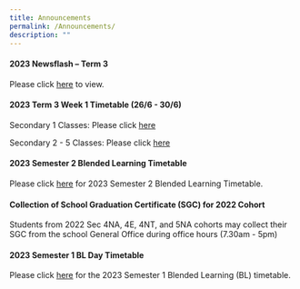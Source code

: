 ```yaml
---
title: Announcements
permalink: /Announcements/
description: ""
---
```

#### 2023 Newsflash – Term 3

Please click [here](/files/Useful%20Links/Newsflash/term%203%20-%20newsflash.pdf) to view.

#### 2023 Term 3 Week 1 Timetable (26/6 - 30/6)

Secondary  1 Classes:  Please click [here](/files/Announcements/2023/term%203%20week%201%20timetable%20for%20s1.pdf)

Secondary  2 - 5 Classes:  Please click [here](/files/Announcements/2023/term%203%20week%201%20timetable%20for%20s2%20-%205.pdf)

#### 2023 Semester 2 Blended Learning Timetable

Please click [here](/files/Announcements/2023/2023%20sem2%20bl%20tt%20v1-classses.pdf) for 2023 Semester 2 Blended Learning Timetable.

#### Collection of School Graduation Certificate (SGC) for 2022 Cohort

Students from 2022 Sec 4NA, 4E, 4NT, and 5NA cohorts may collect their SGC from the school General Office during office hours (7.30am - 5pm)


#### 2023 Semester 1 BL Day Timetable

Please click [here](/files/Announcements/2023/2023%20sem1%20bl%20tt%20v2%20-%20class.pdf) for the 2023 Semester 1 Blended Learning (BL) timetable.